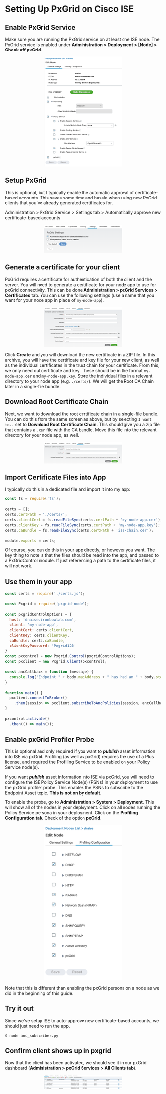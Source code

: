 # Setting Up PxGrid on Cisco ISE
## Enable PxGrid Service
Make sure you are running the PxGrid service on at least one ISE node. The PxGrid service is enabled under **Administration > Deployment > \[Node\] > Check off pxGrid**.

<div align="center"><img src="assets/img/1_enable_pxgrid_service.png" width="50%" height="50%" alt="Enable pxGrid Service on Node" /></div>

## Setup PxGrid
This is optional, but I typically enable the automatic approval of certificate-based accounts. This saves some time and hassle when using new PxGrid clients that you've already generated certificates for.

Administration > PxGrid Service > Settings tab > Automatically approve new certificate-based accounts

<div align="center"><img src="assets/img/2_auto_approve_cert_based.png" width="50%" height="50%" alt="Enable automatic approval of cert-based accounts" /></div>

## Generate a certificate for your client
PxGrid requires a certificate for authentication of both the client and the server. You will need to generate a certificate for your node app to use for pxGrid connectivity. This can be done **Administration > pxGrid Services > Certificates** tab. You can use the following settings (use a name that you want for your node app in place of `my-node-app`).

<div align="center"><img src="assets/img/3_gen_cert.png" width="50%" height="50%" alt="Generate a certificate" /></div>

Click **Create** and you will download the new certificate in a ZIP file. In this archive, you will have the certificate and key file for your new client, as well as the individual certificates in the trust chain for your certificate. From this, we only need out certificate and key. These should be in the format `my-node-app.cer` and `my-node-app.key`. Store the individual files in a relevant directory to your node app (e.g. `./certs/`). We will get the Root CA Chain later in a single-file bundle.

## Download Root Certificate Chain
Next, we want to download the root certificate chain in a single-file bundle. You can do this from the same screen as above, but by selecting `I want to..` set to **Download Root Certificate Chain**. This should give you a zip file that contains a `.cer` file with the CA bundle. Move this file into the relevant directory for your node app, as well.

<div align="center"><img src="assets/img/4_root_ca_bundle.png" width="50%" height="50%" alt="Download Root CA chain" /></div>

## Import Certificate Files into App
I typically do this in a dedicated file and import it into my app:

```js
const fs = require('fs');

certs = [];
certs.certPath = './certs/';
certs.clientCert = fs.readFileSync(certs.certPath + 'my-node-app.cer');
certs.clientKey = fs.readFileSync(certs.certPath + 'my-node-app.key');
certs.caBundle = fs.readFileSync(certs.certPath + 'ise-chain.cer');

module.exports = certs;
```

Of course, you can do this in your app directly, or however you want. The key thing to note is that the files should be read into the app, and passed to a PxGridControl module. If just referencing a path to the certificate files, it will not work.

## Use them in your app
```js
const certs = require('./certs.js');

const Pxgrid = require('pxgrid-node');

const pxgridControlOptions = {
  host: 'dnaise.ironbowlab.com',
  client: 'my-node-app',
  clientCert: certs.clientCert,
  clientKey: certs.clientKey,
  caBundle: certs.caBundle,
  clientKeyPassword: 'Pxgrid123'
}
const pxcontrol = new Pxgrid.Control(pxgridControlOptions);
const pxclient = new Pxgrid.Client(pxcontrol);

const ancCallback = function (message) {
  console.log("Endpoint " + body.macAddress + " has had an " + body.status + " ANC event");
}

function main() {
  pxclient.connectToBroker()
    .then(session => pxclient.subscribeToAncPolicies(session, ancCallback));
}

pxcontrol.activate()
  .then(() => main());
```


## Enable pxGrid Profiler Probe
This is optional and only required if you want to ***publish*** asset information into ISE via pxGrid. Profiling (as well as pxGrid) requires the use of a Plus license, and required the Profiling Service to be enabled on your Policy Service node(s).

If you want ***publish*** asset information into ISE via pxGrid, you will need to configure the ISE Policy Service Node(s) (PSNs) in your deployment to use the pxGrid profiler probe. This enables the PSNs to subscribe to the Endpoint Asset topic. **This is not on by default**.

To enable the probe, go to **Administration > System > Deployment**. This will show all of the nodes in your deployment. Click on all nodes running the Policy Service persona in your deployment. Click on the **Profiling Configuration tab**. Check of the option **pxGrid**.

<div align="center"><img src="assets/img/6_pxgrid_probe.png" width="50%" height="50%" alt="Enable pxGrid Profiler Probe" /></div>

Note that this is different than enabling the pxGrid persona on a node as we did in the beginning of this guide.


## Try it out
Since we've setup ISE to auto-approve new certificate-based accounts, we should just need to run the app.

```sh
$ node anc_subscriber.py
```

## Confirm client shows up in pxgrid
Now that the client has been activated, we should see it in our pxGrid dashboard (**Administration > pxGrid Services > All Clients tab**).
<div align="center"><img src="assets/img/5_client_in_dashboard.png" width="50%" height="50%" alt="Client shows in dashboard" /></div>
